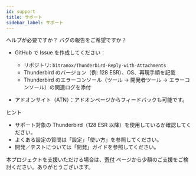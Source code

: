 ```yaml
---
id: support
title: サポート
sidebar_label: サポート
---
```


ヘルプが必要ですか？ バグの報告をご希望ですか？

- GitHub で Issue を作成してください：
  - リポジトリ: `bitranox/Thunderbird-Reply-with-Attachments`
  - Thunderbird のバージョン（例: 128 ESR）、OS、再現手順を記載
  - Thunderbird のエラーコンソール（ツール → 開発者ツール → エラーコンソール）の関連ログを添付

- アドオンサイト（ATN）：アドオンページからフィードバックも可能です。

ヒント

- サポート対象の Thunderbird（128 ESR 以降）を使用しているか確認してください。
- よくある設定の質問は「設定」「使い方」を参照してください。
- 開発／テストについては「開発」ガイドを参照してください。

本プロジェクトを支援いただける場合は、[寄付](donation) ページから少額のご支援をご検討ください。ありがとうございます。
